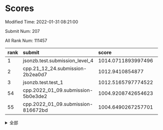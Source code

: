 # Scores

Modified Time: 2022-01-31 08:21:00

Submit Num: 207

All Rank Num: 111457

| rank |               submit               |       score        |       sigma        | pk_num |
| :--- | :--------------------------------- | :----------------- | :----------------- | :----- |
| 1    | jsonzb.test.submission_level_4     | 1014.0711893997496 | 0.8073060817344706 | 2153   |
| 2    | cpp.21_12_24.submission-2b2ea0d7   | 1012.9410854877    | 0.789095936974685  | 2155   |
| 3    | jsonzb.test.test_1                 | 1012.5165797774522 | 0.793481969680813  | 2156   |
| 54   | cpp.2022_01_09.submission-5b0e3de2 | 1004.9208742654623 | 0.7107868990927954 | 2156   |
| 55   | cpp.2022_01_09.submission-816672bd | 1004.6490267257701 | 0.7235461001630763 | 2152   |


<details>
<summary>全部</summary>

| rank |                 submit                 |       score        |       sigma        | pk_num |
| :--- | :------------------------------------- | :----------------- | :----------------- | :----- |
| 1    | jsonzb.test.submission_level_4         | 1014.0711893997496 | 0.8073060817344706 | 2153   |
| 2    | cpp.21_12_24.submission-2b2ea0d7       | 1012.9410854877    | 0.789095936974685  | 2155   |
| 3    | jsonzb.test.test_1                     | 1012.5165797774522 | 0.793481969680813  | 2156   |
| 4    | gobigger.level_3.submission_level_3_5  | 1012.2198611194766 | 0.7959007336383537 | 2153   |
| 5    | gobigger.level_3.submission_level_3_22 | 1011.7021855534044 | 0.766350597500065  | 2155   |
| 6    | gobigger.level_3.submission_level_3_27 | 1011.3357689957188 | 0.7748216899227043 | 2153   |
| 7    | gobigger.level_3.submission_level_3_45 | 1011.2909799702163 | 0.7686096475065232 | 2155   |
| 8    | gobigger.level_3.submission_level_3_39 | 1011.2812996283385 | 0.7777563654298743 | 2151   |
| 9    | gobigger.level_3.submission_level_3_8  | 1011.1871049015306 | 0.775101455885823  | 2158   |
| 10   | gobigger.level_3.submission_level_3_10 | 1011.1829810765531 | 0.7676654784474868 | 2154   |
| 11   | gobigger.level_3.submission_level_3_30 | 1010.8029678609662 | 0.7472224475514624 | 2150   |
| 12   | gobigger.level_3.submission_level_3_26 | 1010.5841586610569 | 0.7618504845805439 | 2151   |
| 13   | gobigger.level_3.submission_level_3_0  | 1010.5432337456864 | 0.7677856326355288 | 2150   |
| 14   | gobigger.level_3.submission_level_3_40 | 1010.497438086275  | 0.7427480910197009 | 2154   |
| 15   | gobigger.level_3.submission_level_3_28 | 1010.4521567588698 | 0.7695960410923699 | 2156   |
| 16   | gobigger.level_3.submission_level_3_24 | 1010.4054168613843 | 0.7798208147421292 | 2156   |
| 17   | gobigger.level_3.submission_level_3_43 | 1010.3171504353378 | 0.7490503349577938 | 2152   |
| 18   | gobigger.level_3.submission_level_3_35 | 1010.250553919643  | 0.7730924423552126 | 2156   |
| 19   | gobigger.level_3.submission_level_3_44 | 1010.0230636955149 | 0.7567958979264126 | 2150   |
| 20   | gobigger.level_3.submission_level_3_36 | 1010.0000552731487 | 0.7626770071261164 | 2157   |
| 21   | gobigger.level_3.submission_level_3_19 | 1009.9886447834509 | 0.7394039021849944 | 2152   |
| 22   | gobigger.level_3.submission_level_3_20 | 1009.9353198966332 | 0.7775898538638188 | 2148   |
| 23   | gobigger.level_3.submission_level_3_12 | 1009.9198244524187 | 0.7666259434133313 | 2148   |
| 24   | gobigger.level_3.submission_level_3_18 | 1009.7361961736474 | 0.7448463587169654 | 2158   |
| 25   | gobigger.level_3.submission_level_3_29 | 1009.7240452226331 | 0.7682116483348661 | 2149   |
| 26   | gobigger.level_3.submission_level_3_37 | 1009.6439525718238 | 0.7584353295377653 | 2160   |
| 27   | gobigger.level_3.submission_level_3_15 | 1009.5817242462904 | 0.7513068157855051 | 2157   |
| 28   | gobigger.level_3.submission_level_3_41 | 1009.5116241673712 | 0.7585023929572197 | 2157   |
| 29   | gobigger.level_3.submission_level_3_23 | 1009.4740294956794 | 0.7355478657421253 | 2156   |
| 30   | gobigger.level_3.submission_level_3_42 | 1009.4061700225875 | 0.755829951684407  | 2151   |
| 31   | gobigger.level_3.submission_level_3_14 | 1009.3928732662844 | 0.7554267634255644 | 2152   |
| 32   | gobigger.level_3.submission_level_3_17 | 1009.3847324463995 | 0.7688996794174026 | 2155   |
| 33   | gobigger.level_3.submission_level_3_33 | 1009.3515601676042 | 0.7495542693462949 | 2153   |
| 34   | gobigger.level_3.submission_level_3_46 | 1009.2583147733042 | 0.754890383497543  | 2156   |
| 35   | gobigger.level_3.submission_level_3_6  | 1009.240311690922  | 0.7688225971635088 | 2151   |
| 36   | gobigger.level_3.submission_level_3_9  | 1009.2389045296076 | 0.7582039113762128 | 2153   |
| 37   | gobigger.level_3.submission_level_3_21 | 1009.1751838670043 | 0.7415174374633212 | 2152   |
| 38   | gobigger.level_3.submission_level_3_49 | 1009.165104719576  | 0.7514753253344659 | 2151   |
| 39   | gobigger.level_3.submission_level_3_31 | 1009.1264176031649 | 0.7370188217470403 | 2152   |
| 40   | gobigger.level_3.submission_level_3_11 | 1009.1261584608914 | 0.7462913768566621 | 2152   |
| 41   | gobigger.level_3.submission_level_3_13 | 1009.1111628593356 | 0.751126932734714  | 2151   |
| 42   | gobigger.level_3.submission_level_3_3  | 1009.0891886673106 | 0.75557947180177   | 2155   |
| 43   | gobigger.level_3.submission_level_3_7  | 1009.041030474699  | 0.7458101989145988 | 2157   |
| 44   | gobigger.level_3.submission_level_3_48 | 1009.0362711348117 | 0.7432904798015197 | 2155   |
| 45   | gobigger.level_3.submission_level_3_2  | 1008.8983033407378 | 0.7407457354631043 | 2152   |
| 46   | gobigger.level_3.submission_level_3_4  | 1008.8503962703545 | 0.7371215144428982 | 2154   |
| 47   | gobigger.level_3.submission_level_3_25 | 1008.8040714146001 | 0.7504966730187594 | 2156   |
| 48   | gobigger.level_3.submission_level_3_16 | 1008.7482813428356 | 0.7522665593276513 | 2151   |
| 49   | gobigger.level_3.submission_level_3_38 | 1008.7027480351126 | 0.7544577848079127 | 2158   |
| 50   | gobigger.level_3.submission_level_3_32 | 1008.4986071770732 | 0.7631715211781    | 2158   |
| 51   | gobigger.level_3.submission_level_3_34 | 1008.0630480805987 | 0.7444654784530108 | 2155   |
| 52   | gobigger.level_3.submission_level_3_1  | 1008.0274734080037 | 0.736189825527554  | 2157   |
| 53   | gobigger.level_3.submission_level_3_47 | 1007.9246756878398 | 0.7458965217451975 | 2147   |
| 54   | cpp.2022_01_09.submission-5b0e3de2     | 1004.9208742654623 | 0.7107868990927954 | 2156   |
| 55   | cpp.2022_01_09.submission-816672bd     | 1004.6490267257701 | 0.7235461001630763 | 2152   |
| 56   | gobigger.level_1.submission_level_1_6  | 1004.5692893628543 | 0.7119989282396333 | 2150   |
| 57   | gobigger.level_1.submission_level_1_34 | 1004.4952097627302 | 0.7276691114661898 | 2150   |
| 58   | gobigger.level_1.submission_level_1_27 | 1004.4779970175633 | 0.7302596311291409 | 2151   |
| 59   | gobigger.level_1.submission_level_1_47 | 1004.3238296775008 | 0.7100352267540037 | 2153   |
| 60   | gobigger.level_1.submission_level_1_0  | 1004.1906951360983 | 0.7161654104305364 | 2158   |
| 61   | gobigger.level_1.submission_level_1_41 | 1004.0552552997948 | 0.7232466987371329 | 2154   |
| 62   | gobigger.level_1.submission_level_1_48 | 1004.0493837254022 | 0.7104176999174787 | 2156   |
| 63   | gobigger.level_1.submission_level_1_16 | 1003.9658803490217 | 0.7164570305194787 | 2155   |
| 64   | gobigger.level_1.submission_level_1_8  | 1003.925164358053  | 0.7131053731968853 | 2157   |
| 65   | gobigger.level_1.submission_level_1_30 | 1003.8923203882862 | 0.7166508153079628 | 2149   |
| 66   | gobigger.level_1.submission_level_1_25 | 1003.7929649078552 | 0.7119249813547965 | 2155   |
| 67   | gobigger.level_1.submission_level_1_19 | 1003.7228149994419 | 0.7186229787544373 | 2157   |
| 68   | gobigger.level_1.submission_level_1_37 | 1003.7130485676369 | 0.715999984796784  | 2157   |
| 69   | gobigger.level_1.submission_level_1_42 | 1003.7083631578071 | 0.7239828546100999 | 2156   |
| 70   | gobigger.level_1.submission_level_1_24 | 1003.6896476668653 | 0.7120483266923578 | 2155   |
| 71   | gobigger.level_1.submission_level_1_21 | 1003.5976588370957 | 0.7165714501860433 | 2151   |
| 72   | gobigger.level_1.submission_level_1_46 | 1003.5874861335427 | 0.7228152288678015 | 2161   |
| 73   | gobigger.level_1.submission_level_1_43 | 1003.5782324018038 | 0.7072095250658211 | 2154   |
| 74   | gobigger.level_1.submission_level_1_2  | 1003.5753364163468 | 0.7077831625818048 | 2156   |
| 75   | gobigger.level_1.submission_level_1_38 | 1003.5704870950544 | 0.7078326569273189 | 2150   |
| 76   | gobigger.level_1.submission_level_1_32 | 1003.5228334223266 | 0.7136349320067252 | 2156   |
| 77   | gobigger.level_1.submission_level_1_49 | 1003.4730205488758 | 0.7180028222894597 | 2153   |
| 78   | gobigger.level_1.submission_level_1_22 | 1003.4671781570574 | 0.716620977291208  | 2155   |
| 79   | gobigger.level_1.submission_level_1_23 | 1003.3338186550034 | 0.7173923078007047 | 2155   |
| 80   | gobigger.level_1.submission_level_1_17 | 1003.3211125681084 | 0.7183467166925412 | 2157   |
| 81   | gobigger.level_1.submission_level_1_31 | 1003.3187372957482 | 0.7128278240614916 | 2155   |
| 82   | gobigger.level_1.submission_level_1_39 | 1003.2439945970777 | 0.7058851564949729 | 2152   |
| 83   | gobigger.level_1.submission_level_1_35 | 1003.1863693876744 | 0.6998200539313865 | 2153   |
| 84   | gobigger.level_1.submission_level_1_4  | 1003.1058466401356 | 0.7211012215831352 | 2156   |
| 85   | gobigger.level_1.submission_level_1_28 | 1003.094937706563  | 0.7073972596898718 | 2153   |
| 86   | gobigger.level_1.submission_level_1_1  | 1003.0729143988067 | 0.7173998196999789 | 2151   |
| 87   | gobigger.level_1.submission_level_1_5  | 1003.0602729250434 | 0.7143423269134709 | 2156   |
| 88   | gobigger.level_1.submission_level_1_12 | 1003.0255328678464 | 0.7013098804637485 | 2152   |
| 89   | gobigger.level_1.submission_level_1_44 | 1002.9780996601406 | 0.7029333798274268 | 2153   |
| 90   | gobigger.level_1.submission_level_1_13 | 1002.9696861316057 | 0.7079452352603309 | 2151   |
| 91   | gobigger.level_1.submission_level_1_20 | 1002.9315319472666 | 0.708894859908889  | 2150   |
| 92   | gobigger.level_1.submission_level_1_14 | 1002.9159311661153 | 0.7098769110531441 | 2154   |
| 93   | gobigger.level_1.submission_level_1_7  | 1002.7633821543437 | 0.7094008894879366 | 2152   |
| 94   | gobigger.level_1.submission_level_1_26 | 1002.6885224666097 | 0.7180261587335881 | 2150   |
| 95   | gobigger.level_1.submission_level_1_40 | 1002.6840459139022 | 0.7134649493537254 | 2156   |
| 96   | gobigger.level_1.submission_level_1_15 | 1002.6053193741875 | 0.7231767683359835 | 2151   |
| 97   | gobigger.level_1.submission_level_1_9  | 1002.4754150245552 | 0.7043979785721928 | 2160   |
| 98   | gobigger.level_1.submission_level_1_11 | 1002.3829116903994 | 0.7180309663456456 | 2158   |
| 99   | gobigger.level_1.submission_level_1_45 | 1002.3545523519756 | 0.7127465200471959 | 2156   |
| 100  | gobigger.level_1.submission_level_1_29 | 1001.9994600112442 | 0.7109103679913612 | 2156   |
| 101  | gobigger.level_1.submission_level_1_10 | 1001.7892305953235 | 0.7104138810380517 | 2154   |
| 102  | gobigger.level_1.submission_level_1_36 | 1001.6799612176351 | 0.7041499369993405 | 2153   |
| 103  | gobigger.level_1.submission_level_1_33 | 1001.4837981138696 | 0.7172109332869001 | 2155   |
| 104  | gobigger.level_1.submission_level_1_18 | 1001.2549068917966 | 0.7089528690251699 | 2160   |
| 105  | gobigger.level_1.submission_level_1_3  | 1000.8119602774265 | 0.7102640440312538 | 2154   |
| 106  | gobigger.random.submission_random_45   | 997.5465031515411  | 0.713097124866228  | 2152   |
| 107  | gobigger.random.submission_random_8    | 997.4049484207226  | 0.7171501717654662 | 2151   |
| 108  | gobigger.random.submission_random_28   | 997.183828458426   | 0.7062108199156374 | 2151   |
| 109  | gobigger.random.submission_random_4    | 996.9418164802987  | 0.7080313898227152 | 2155   |
| 110  | gobigger.random.submission_random_48   | 996.926552912711   | 0.692481770143314  | 2152   |
| 111  | gobigger.random.submission_random_37   | 996.8711099709388  | 0.7094592344194248 | 2151   |
| 112  | gobigger.random.submission_random_38   | 996.7757509305643  | 0.7035434700622635 | 2153   |
| 113  | gobigger.random.submission_random_20   | 996.7315598326956  | 0.7043581117283533 | 2150   |
| 114  | gobigger.random.submission_random_19   | 996.718434433422   | 0.7044932863583496 | 2156   |
| 115  | gobigger.random.submission_random_14   | 996.6477676686733  | 0.7256441013484739 | 2155   |
| 116  | gobigger.random.submission_random_17   | 996.462060822367   | 0.7137614250890935 | 2153   |
| 117  | gobigger.random.submission_random_12   | 996.4418005817568  | 0.714801021234523  | 2154   |
| 118  | gobigger.random.submission_random_5    | 996.4154781318351  | 0.7025507971056844 | 2153   |
| 119  | gobigger.random.submission_random_7    | 996.3420896546133  | 0.7050972110916544 | 2153   |
| 120  | gobigger.random.submission_random_33   | 996.2210608989062  | 0.7094869112784574 | 2156   |
| 121  | gobigger.random.submission_random_3    | 996.1739303310569  | 0.7086792879311948 | 2161   |
| 122  | gobigger.random.submission_random_34   | 996.1688154838419  | 0.711553723932941  | 2152   |
| 123  | gobigger.random.submission_random_30   | 996.1502676932632  | 0.7146942332148695 | 2159   |
| 124  | gobigger.random.submission_random_16   | 996.1241488679933  | 0.7068355388540428 | 2153   |
| 125  | gobigger.random.submission_random_2    | 996.103711102024   | 0.7024070795730891 | 2158   |
| 126  | gobigger.random.submission_random_11   | 996.0581995189117  | 0.7082680744185664 | 2154   |
| 127  | gobigger.random.submission_random_6    | 995.9872009008054  | 0.714092065054092  | 2150   |
| 128  | gobigger.random.submission_random_42   | 995.9773316902138  | 0.7143363510698268 | 2152   |
| 129  | gobigger.random.submission_random_35   | 995.9179831600586  | 0.7092754070001501 | 2155   |
| 130  | gobigger.random.submission_random_0    | 995.8646985485227  | 0.7187159765945472 | 2153   |
| 131  | gobigger.random.submission_random_46   | 995.8569488674831  | 0.7174518441246114 | 2157   |
| 132  | gobigger.random.submission_random_40   | 995.8534350265439  | 0.7185865438547415 | 2150   |
| 133  | gobigger.random.submission_random_22   | 995.800322794256   | 0.711662836048216  | 2153   |
| 134  | gobigger.random.submission_random_18   | 995.7926936374893  | 0.7064316649522883 | 2154   |
| 135  | gobigger.random.submission_random_24   | 995.7566492422952  | 0.7192889736280812 | 2158   |
| 136  | gobigger.random.submission_random_47   | 995.7490626618361  | 0.7116062833688603 | 2151   |
| 137  | gobigger.random.submission_random_32   | 995.7351478979919  | 0.7099024853086284 | 2152   |
| 138  | gobigger.random.submission_random_27   | 995.7237892704236  | 0.7103762885467932 | 2156   |
| 139  | gobigger.random.submission_random_26   | 995.7109675773817  | 0.6948270356935464 | 2158   |
| 140  | gobigger.random.submission_random_25   | 995.6872763431932  | 0.7131273694960486 | 2152   |
| 141  | gobigger.random.submission_random_49   | 995.6241545560422  | 0.7053754937643362 | 2153   |
| 142  | gobigger.random.submission_random_9    | 995.6029886433555  | 0.704092894340434  | 2158   |
| 143  | gobigger.random.submission_random_15   | 995.5144420498171  | 0.7222876503359072 | 2156   |
| 144  | gobigger.random.submission_random_29   | 995.4798413885842  | 0.7236359009011426 | 2155   |
| 145  | gobigger.random.submission_random_41   | 995.4457141591624  | 0.7093428852818174 | 2154   |
| 146  | gobigger.random.submission_random_44   | 995.4416339538851  | 0.7157238424185818 | 2154   |
| 147  | gobigger.random.submission_random_31   | 995.4019068805671  | 0.7316762146825421 | 2154   |
| 148  | gobigger.random.submission_random_36   | 995.3491166316729  | 0.7139234880749935 | 2150   |
| 149  | gobigger.random.submission_random_10   | 995.3273122954711  | 0.7133718492396788 | 2155   |
| 150  | gobigger.random.submission_random_21   | 995.2830023547481  | 0.6955935380416131 | 2159   |
| 151  | gobigger.random.submission_random_23   | 995.2457147121887  | 0.7042780217633223 | 2152   |
| 152  | gobigger.random.submission_random_13   | 995.1639836289929  | 0.7197782517421001 | 2155   |
| 153  | gobigger.random.submission_random_1    | 995.1165649336441  | 0.7178763263959523 | 2154   |
| 154  | gobigger.random.submission_random_43   | 994.9792123003268  | 0.7214809388284728 | 2155   |
| 155  | gobigger.random.submission_random_39   | 994.6825867313944  | 0.7243056272669256 | 2155   |
| 156  | gobigger.level_2.submission_level_2_2  | 994.2275994449741  | 0.7386308439126482 | 2151   |
| 157  | gobigger.level_2.submission_level_2_49 | 993.6136759238342  | 0.7197538619314718 | 2153   |
| 158  | gobigger.level_2.submission_level_2_16 | 993.5667348545479  | 0.7215135041556698 | 2151   |
| 159  | gobigger.level_2.submission_level_2_15 | 993.5110106957464  | 0.7416260476879687 | 2149   |
| 160  | gobigger.level_2.submission_level_2_44 | 993.4451851682151  | 0.7185572560791635 | 2151   |
| 161  | gobigger.level_2.submission_level_2_45 | 993.3710799148878  | 0.7375648311643049 | 2162   |
| 162  | gobigger.level_2.submission_level_2_9  | 993.2538959840139  | 0.737092376188862  | 2153   |
| 163  | gobigger.level_2.submission_level_2_4  | 993.1392472541587  | 0.7300545983097659 | 2145   |
| 164  | gobigger.level_2.submission_level_2_39 | 993.0649411026048  | 0.7585435844785678 | 2155   |
| 165  | gobigger.level_2.submission_level_2_26 | 993.0453377613802  | 0.7444788884806914 | 2153   |
| 166  | gobigger.level_2.submission_level_2_23 | 992.9228282804321  | 0.735768846035871  | 2152   |
| 167  | gobigger.level_2.submission_level_2_48 | 992.6823545126742  | 0.7380319782530453 | 2154   |
| 168  | gobigger.level_2.submission_level_2_11 | 992.6157158047484  | 0.7352318811405971 | 2154   |
| 169  | gobigger.level_2.submission_level_2_38 | 992.5972633312389  | 0.7407649086872108 | 2149   |
| 170  | gobigger.level_2.submission_level_2_34 | 992.4603391402851  | 0.7270419404943914 | 2152   |
| 171  | gobigger.level_2.submission_level_2_10 | 992.3996629549798  | 0.73086453117806   | 2154   |
| 172  | gobigger.level_2.submission_level_2_17 | 992.3989805168994  | 0.7378761745861417 | 2155   |
| 173  | gobigger.level_2.submission_level_2_3  | 992.3229665600448  | 0.7329966077855912 | 2153   |
| 174  | gobigger.level_2.submission_level_2_1  | 992.2995872499054  | 0.7428286428186197 | 2157   |
| 175  | gobigger.level_2.submission_level_2_36 | 992.2995169494009  | 0.749871436003831  | 2153   |
| 176  | gobigger.level_2.submission_level_2_24 | 992.152704173614   | 0.7422733306148339 | 2151   |
| 177  | gobigger.level_2.submission_level_2_6  | 992.1229687379754  | 0.7334231711762341 | 2154   |
| 178  | gobigger.level_2.submission_level_2_5  | 992.0937936649773  | 0.7362644269548098 | 2156   |
| 179  | gobigger.level_2.submission_level_2_19 | 992.0762468873489  | 0.7321624815880263 | 2152   |
| 180  | gobigger.level_2.submission_level_2_30 | 992.0395555540834  | 0.7394511225758162 | 2151   |
| 181  | gobigger.level_2.submission_level_2_21 | 992.0107934339447  | 0.7533585859187159 | 2146   |
| 182  | gobigger.level_2.submission_level_2_40 | 992.0037979938289  | 0.7496772232285733 | 2149   |
| 183  | gobigger.level_2.submission_level_2_13 | 991.979312975923   | 0.7377947533333384 | 2156   |
| 184  | gobigger.level_2.submission_level_2_28 | 991.9607572221113  | 0.7531175660135492 | 2157   |
| 185  | gobigger.level_2.submission_level_2_32 | 991.9077370640027  | 0.7503973741031142 | 2154   |
| 186  | gobigger.level_2.submission_level_2_35 | 991.8941828810921  | 0.7346831849061615 | 2155   |
| 187  | gobigger.level_2.submission_level_2_20 | 991.8289008933704  | 0.7377011305492671 | 2155   |
| 188  | gobigger.level_2.submission_level_2_33 | 991.8022933694365  | 0.7522419506040534 | 2152   |
| 189  | gobigger.level_2.submission_level_2_31 | 991.7883523579678  | 0.7532742431414041 | 2157   |
| 190  | gobigger.level_2.submission_level_2_37 | 991.6651309615373  | 0.7316502287152628 | 2156   |
| 191  | gobigger.level_2.submission_level_2_12 | 991.6263886281805  | 0.7366652609370475 | 2157   |
| 192  | gobigger.level_2.submission_level_2_7  | 991.620396140916   | 0.7329915603811751 | 2155   |
| 193  | gobigger.level_2.submission_level_2_42 | 991.5791898663673  | 0.7705418653063051 | 2153   |
| 194  | gobigger.level_2.submission_level_2_27 | 991.5779052185711  | 0.7553928864240559 | 2154   |
| 195  | gobigger.level_2.submission_level_2_22 | 991.5536977129549  | 0.744208134940316  | 2153   |
| 196  | gobigger.level_2.submission_level_2_18 | 991.5514804146702  | 0.7547553342870095 | 2147   |
| 197  | gobigger.level_2.submission_level_2_25 | 991.4493627824792  | 0.7497021852024272 | 2153   |
| 198  | gobigger.level_2.submission_level_2_46 | 991.232271559271   | 0.756082629682108  | 2151   |
| 199  | gobigger.level_2.submission_level_2_29 | 991.2290767037683  | 0.7565908423166007 | 2155   |
| 200  | gobigger.level_2.submission_level_2_8  | 991.0116581312756  | 0.7776583212282874 | 2152   |
| 201  | gobigger.level_2.submission_level_2_0  | 990.9856478676988  | 0.7593259709706824 | 2154   |
| 202  | gobigger.level_2.submission_level_2_47 | 990.7048885528201  | 0.7646513372083349 | 2153   |
| 203  | gobigger.level_2.submission_level_2_14 | 990.6822424872639  | 0.7600865352445207 | 2160   |
| 204  | gobigger.level_2.submission_level_2_41 | 990.574310260656   | 0.7668633110765761 | 2149   |
| 205  | gobigger.level_2.submission_level_2_43 | 990.2209119675082  | 0.7716519836076086 | 2153   |
| 206  | gobigger.none.submission_none_1        | 978.685375433653   | 1.2331752097318358 | 2153   |
| 207  | gobigger.none.submission_none_0        | 977.5151804167668  | 1.2775584443972399 | 2156   |

</details>